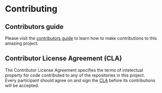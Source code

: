 # Contributing

## Contributors guide

Please visit the
[contributors guide](https://github.com/peikiuar/docs/blob/master/CONTRIBUTING.md) to learn how to make contributions to this amazing project.

## Contributor License Agreement (CLA)

The Contributor License Agreement specifies the terms of intelectual property for code contributed to any of the repositories in this project.
Every participant should agree on and sign the [CLA](https://github.com/peikiuar/docs/blob/master/CLA.md) before its contributions will be accepted.
